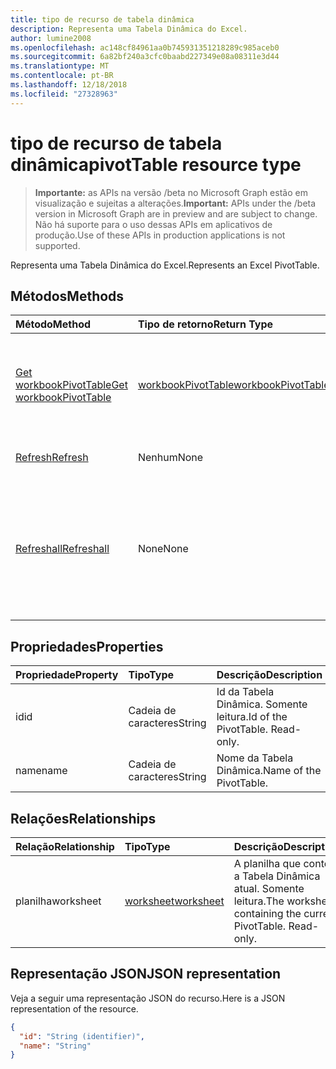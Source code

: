 ```yaml
---
title: tipo de recurso de tabela dinâmica
description: Representa uma Tabela Dinâmica do Excel.
author: lumine2008
ms.openlocfilehash: ac148cf84961aa0b745931351218289c985aceb0
ms.sourcegitcommit: 6a82bf240a3cfc0baabd227349e08a08311e3d44
ms.translationtype: MT
ms.contentlocale: pt-BR
ms.lasthandoff: 12/18/2018
ms.locfileid: "27328963"
---
```

# <a name="pivottable-resource-type"></a><span data-ttu-id="77d6a-103">tipo de recurso de tabela dinâmica</span><span class="sxs-lookup"><span data-stu-id="77d6a-103">pivotTable resource type</span></span>

> <span data-ttu-id="77d6a-104">**Importante:** as APIs na versão /beta no Microsoft Graph estão em visualização e sujeitas a alterações.</span><span class="sxs-lookup"><span data-stu-id="77d6a-104">**Important:** APIs under the /beta version in Microsoft Graph are in preview and are subject to change.</span></span> <span data-ttu-id="77d6a-105">Não há suporte para o uso dessas APIs em aplicativos de produção.</span><span class="sxs-lookup"><span data-stu-id="77d6a-105">Use of these APIs in production applications is not supported.</span></span>

<span data-ttu-id="77d6a-106">Representa uma Tabela Dinâmica do Excel.</span><span class="sxs-lookup"><span data-stu-id="77d6a-106">Represents an Excel PivotTable.</span></span>

## <a name="methods"></a><span data-ttu-id="77d6a-107">Métodos</span><span class="sxs-lookup"><span data-stu-id="77d6a-107">Methods</span></span>

| <span data-ttu-id="77d6a-108">Método</span><span class="sxs-lookup"><span data-stu-id="77d6a-108">Method</span></span>           | <span data-ttu-id="77d6a-109">Tipo de retorno</span><span class="sxs-lookup"><span data-stu-id="77d6a-109">Return Type</span></span>    |<span data-ttu-id="77d6a-110">Descrição</span><span class="sxs-lookup"><span data-stu-id="77d6a-110">Description</span></span>|
|:---------------|:--------|:----------|
|[<span data-ttu-id="77d6a-111">Get workbookPivotTable</span><span class="sxs-lookup"><span data-stu-id="77d6a-111">Get workbookPivotTable</span></span>](../api/workbookpivottable-get.md) | [<span data-ttu-id="77d6a-112">workbookPivotTable</span><span class="sxs-lookup"><span data-stu-id="77d6a-112">workbookPivotTable</span></span>](workbookpivottable.md) |<span data-ttu-id="77d6a-113">Leia as propriedades e relacionamentos do objeto workbookPivotTable.</span><span class="sxs-lookup"><span data-stu-id="77d6a-113">Read properties and relationships of workbookPivotTable object.</span></span>|
|[<span data-ttu-id="77d6a-114">Refresh</span><span class="sxs-lookup"><span data-stu-id="77d6a-114">Refresh</span></span>](../api/workbookpivottable-refresh.md)|<span data-ttu-id="77d6a-115">Nenhum</span><span class="sxs-lookup"><span data-stu-id="77d6a-115">None</span></span>|<span data-ttu-id="77d6a-116">Atualiza a Tabela Dinâmica.</span><span class="sxs-lookup"><span data-stu-id="77d6a-116">Refreshes the PivotTable.</span></span> |
|[<span data-ttu-id="77d6a-117">Refreshall</span><span class="sxs-lookup"><span data-stu-id="77d6a-117">Refreshall</span></span>](../api/workbookpivottable-refreshall.md)|<span data-ttu-id="77d6a-118">None</span><span class="sxs-lookup"><span data-stu-id="77d6a-118">None</span></span>|<span data-ttu-id="77d6a-p102">Atualização de todas as tabelas dentro de uma determinada planilha. Observe que esta ação está disponível somente na coleção de tabela dinâmica.</span><span class="sxs-lookup"><span data-stu-id="77d6a-p102">Refresh all tables within given worksheet. Note that this action is available only on the pivot table collection.</span></span>|

## <a name="properties"></a><span data-ttu-id="77d6a-121">Propriedades</span><span class="sxs-lookup"><span data-stu-id="77d6a-121">Properties</span></span>
| <span data-ttu-id="77d6a-122">Propriedade</span><span class="sxs-lookup"><span data-stu-id="77d6a-122">Property</span></span>     | <span data-ttu-id="77d6a-123">Tipo</span><span class="sxs-lookup"><span data-stu-id="77d6a-123">Type</span></span>   |<span data-ttu-id="77d6a-124">Descrição</span><span class="sxs-lookup"><span data-stu-id="77d6a-124">Description</span></span>|
|:---------------|:--------|:----------|
|<span data-ttu-id="77d6a-125">id</span><span class="sxs-lookup"><span data-stu-id="77d6a-125">id</span></span>|<span data-ttu-id="77d6a-126">Cadeia de caracteres</span><span class="sxs-lookup"><span data-stu-id="77d6a-126">String</span></span>| <span data-ttu-id="77d6a-p103">Id da Tabela Dinâmica.   Somente leitura.</span><span class="sxs-lookup"><span data-stu-id="77d6a-p103">Id of the PivotTable.   Read-only.</span></span>|
|<span data-ttu-id="77d6a-129">name</span><span class="sxs-lookup"><span data-stu-id="77d6a-129">name</span></span>|<span data-ttu-id="77d6a-130">Cadeia de caracteres</span><span class="sxs-lookup"><span data-stu-id="77d6a-130">String</span></span>|<span data-ttu-id="77d6a-131">Nome da Tabela Dinâmica.</span><span class="sxs-lookup"><span data-stu-id="77d6a-131">Name of the PivotTable.</span></span>    |

## <a name="relationships"></a><span data-ttu-id="77d6a-132">Relações</span><span class="sxs-lookup"><span data-stu-id="77d6a-132">Relationships</span></span>
| <span data-ttu-id="77d6a-133">Relação</span><span class="sxs-lookup"><span data-stu-id="77d6a-133">Relationship</span></span> | <span data-ttu-id="77d6a-134">Tipo</span><span class="sxs-lookup"><span data-stu-id="77d6a-134">Type</span></span>   |<span data-ttu-id="77d6a-135">Descrição</span><span class="sxs-lookup"><span data-stu-id="77d6a-135">Description</span></span>|
|:---------------|:--------|:----------|
|<span data-ttu-id="77d6a-136">planilha</span><span class="sxs-lookup"><span data-stu-id="77d6a-136">worksheet</span></span>|[<span data-ttu-id="77d6a-137">worksheet</span><span class="sxs-lookup"><span data-stu-id="77d6a-137">worksheet</span></span>](worksheet.md)| <span data-ttu-id="77d6a-p104">A planilha que contém a Tabela Dinâmica atual. Somente leitura.</span><span class="sxs-lookup"><span data-stu-id="77d6a-p104">The worksheet containing the current PivotTable. Read-only.</span></span>   |

## <a name="json-representation"></a><span data-ttu-id="77d6a-140">Representação JSON</span><span class="sxs-lookup"><span data-stu-id="77d6a-140">JSON representation</span></span>
<span data-ttu-id="77d6a-141">Veja a seguir uma representação JSON do recurso.</span><span class="sxs-lookup"><span data-stu-id="77d6a-141">Here is a JSON representation of the resource.</span></span>

<!-- {
  "blockType": "resource",
  "optionalProperties": [

  ],
  "@odata.type": "microsoft.graph.workbookPivotTable"
}-->

```json
{
  "id": "String (identifier)",
  "name": "String"
}

```
